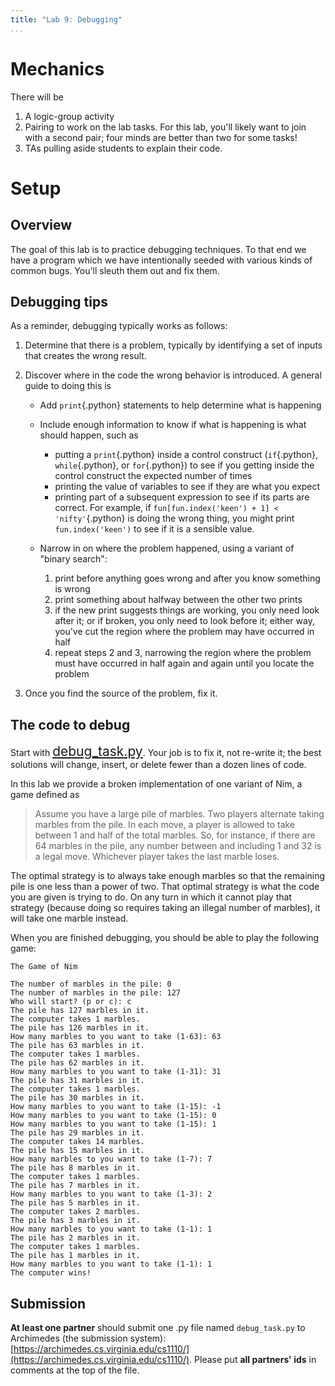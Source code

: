 ```yaml
---
title: "Lab 9: Debugging"
...
```


# Mechanics

There will be 

1.  A logic-group activity
2.  Pairing to work on the lab tasks.
    For this lab, you'll likely want to join with a second pair; four minds are better than two for some tasks!
3.  TAs pulling aside students to explain their code.

# Setup


## Overview

The goal of this lab is to practice debugging techniques.
To that end we have a program which we have intentionally seeded with various kinds of common bugs.
You'll sleuth them out and fix them.

## Debugging tips

As a reminder, debugging typically works as follows:

1.  Determine that there is a problem, typically by identifying a set of inputs that creates the wrong result.

2.  Discover where in the code the wrong behavior is introduced.  A general guide to doing this is

    -   Add `print`{.python} statements to help determine what is happening

    -   Include enough information to know if what is happening is what should happen, such as

        -   putting a `print`{.python} inside a control construct (`if`{.python}, `while`{.python}, or `for`{.python}) to see if you getting inside the control construct the expected number of times
        -   printing the value of variables to see if they are what you expect
        -   printing part of a subsequent expression to see if its parts are correct.  For example, if `fun[fun.index('keen') + 1] < 'nifty'`{.python} is doing the wrong thing, you might print `fun.index('keen')` to see if it is a sensible value.
    
    -   Narrow in on where the problem happened, using a variant of "binary search":
        
        1.  print before anything goes wrong and after you know something is wrong
        2.  print something about halfway between the other two prints
        3.  if the new print suggests things are working, you only need look after it; or if broken, you only need to look before it; either way, you've cut the region where the problem may have occurred in half
        4.  repeat steps 2 and 3, narrowing the region where the problem must have occurred in half again and again until you locate the problem
    
3.  Once you find the source of the problem, fix it.

## The code to debug

Start with <span style="font-size:150%">[debug_task.py](debug_task.py)</span>.
Your job is to fix it, not re-write it; the best solutions will change, insert, or delete fewer than a dozen lines of code.

In this lab we provide a broken implementation of one variant of Nim, a game defined as

> Assume you have a large pile of marbles. Two players alternate taking marbles from the pile. In each move, a player is allowed to take between 1 and half of the total marbles. So, for instance, if there are 64 marbles in the pile, any number between and including 1 and 32 is a legal move. Whichever player takes the last marble loses.

The optimal strategy is to always take enough marbles so that the remaining pile is one less than a power of two.
That optimal strategy is what the code you are given is trying to do.
On any turn in which it cannot play that strategy (because doing so requires taking an illegal number of marbles), it will take one marble instead.

When you are finished debugging, you should be able to play the following game:

    The Game of Nim

    The number of marbles in the pile: 0
    The number of marbles in the pile: 127
    Who will start? (p or c): c
    The pile has 127 marbles in it.
    The computer takes 1 marbles.
    The pile has 126 marbles in it.
    How many marbles to you want to take (1-63): 63
    The pile has 63 marbles in it.
    The computer takes 1 marbles.
    The pile has 62 marbles in it.
    How many marbles to you want to take (1-31): 31
    The pile has 31 marbles in it.
    The computer takes 1 marbles.
    The pile has 30 marbles in it.
    How many marbles to you want to take (1-15): -1
    How many marbles to you want to take (1-15): 0
    How many marbles to you want to take (1-15): 1
    The pile has 29 marbles in it.
    The computer takes 14 marbles.
    The pile has 15 marbles in it.
    How many marbles to you want to take (1-7): 7
    The pile has 8 marbles in it.
    The computer takes 1 marbles.
    The pile has 7 marbles in it.
    How many marbles to you want to take (1-3): 2
    The pile has 5 marbles in it.
    The computer takes 2 marbles.
    The pile has 3 marbles in it.
    How many marbles to you want to take (1-1): 1
    The pile has 2 marbles in it.
    The computer takes 1 marbles.
    The pile has 1 marbles in it.
    How many marbles to you want to take (1-1): 1
    The computer wins!

## Submission

**At least one partner** should submit one .py file named `debug_task.py` to Archimedes (the submission system):
[https://archimedes.cs.virginia.edu/cs1110/](https://archimedes.cs.virginia.edu/cs1110/).
Please put **all partners' ids** in comments at the top of the file.
